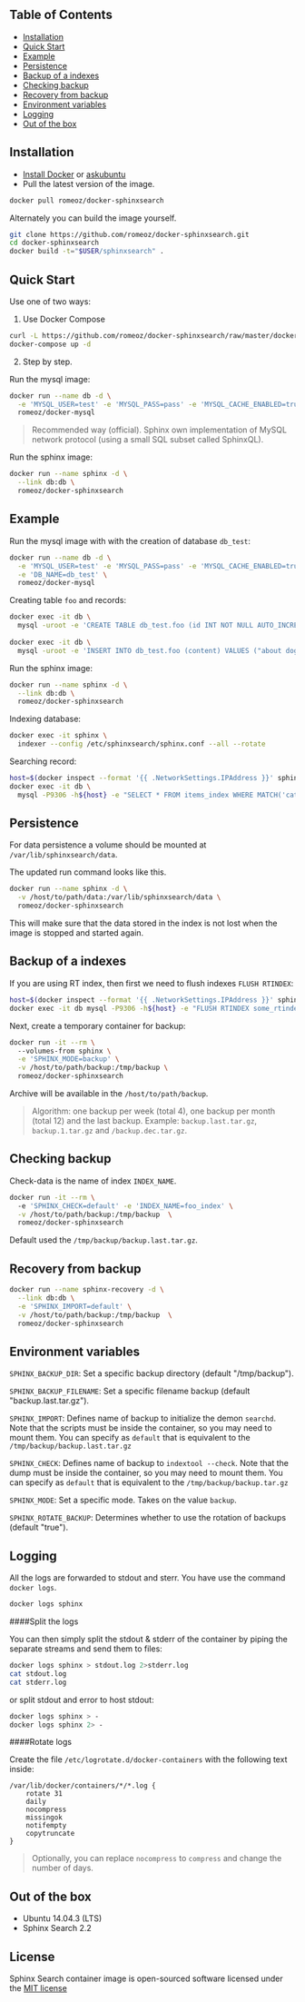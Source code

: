 Table of Contents
-------------------

 * [Installation](#installation)
 * [Quick Start](#quick-start)
 * [Example](#example)
 * [Persistence](#persistence)
 * [Backup of a indexes](#backup-of-a-indexes)
 * [Checking backup](#checking-backup)
 * [Recovery from backup](#recovery-from-backup)
 * [Environment variables](#environment-variables)
 * [Logging](#logging) 
 * [Out of the box](#out-of-the-box)
 
Installation
-------------------

 * [Install Docker](https://docs.docker.com/installation/) or [askubuntu](http://askubuntu.com/a/473720)
 * Pull the latest version of the image.
 
```bash
docker pull romeoz/docker-sphinxsearch
```

Alternately you can build the image yourself.

```bash
git clone https://github.com/romeoz/docker-sphinxsearch.git
cd docker-sphinxsearch
docker build -t="$USER/sphinxsearch" .
```

Quick Start
-------------------

Use one of two ways:

1) Use Docker Compose
 
```bash  
curl -L https://github.com/romeoz/docker-sphinxsearch/raw/master/docker-compose.yml > docker-compose.yml
docker-compose up -d
``` 
2) Step by step.

Run the mysql image:

```bash
docker run --name db -d \
  -e 'MYSQL_USER=test' -e 'MYSQL_PASS=pass' -e 'MYSQL_CACHE_ENABLED=true' \
  romeoz/docker-mysql
```

>Recommended way (official). Sphinx own implementation of MySQL network protocol (using a small SQL subset called SphinxQL).

Run the sphinx image:

```bash
docker run --name sphinx -d \
  --link db:db \
  romeoz/docker-sphinxsearch
```

Example
-------------------

Run the mysql image with with the creation of database `db_test`:

```bash
docker run --name db -d \
  -e 'MYSQL_USER=test' -e 'MYSQL_PASS=pass' -e 'MYSQL_CACHE_ENABLED=true' \
  -e 'DB_NAME=db_test' \
  romeoz/docker-mysql
```

Creating table `foo` and records:

```bash
docker exec -it db \
  mysql -uroot -e 'CREATE TABLE db_test.foo (id INT NOT NULL AUTO_INCREMENT, content TEXT, PRIMARY KEY(id)) ENGINE = INNODB;'
  
docker exec -it db \
  mysql -uroot -e 'INSERT INTO db_test.foo (content) VALUES ("about dog"),("about cat");'
```

Run the sphinx image:

```bash
docker run --name sphinx -d \
  --link db:db \
  romeoz/docker-sphinxsearch
```

Indexing database:

```bash
docker exec -it sphinx \
  indexer --config /etc/sphinxsearch/sphinx.conf --all --rotate
```

Searching record:

```bash
host=$(docker inspect --format '{{ .NetworkSettings.IPAddress }}' sphinx);
docker exec -it db \
  mysql -P9306 -h${host} -e "SELECT * FROM items_index WHERE MATCH('cat');"
```

Persistence
-------------------

For data persistence a volume should be mounted at `/var/lib/sphinxsearch/data`.

The updated run command looks like this.

```bash
docker run --name sphinx -d \
  -v /host/to/path/data:/var/lib/sphinxsearch/data \
  romeoz/docker-sphinxsearch
```

This will make sure that the data stored in the index is not lost when the image is stopped and started again.


Backup of a indexes
-------------------

If you are using RT index, then first we need to flush indexes `FLUSH RTINDEX`:

```bash
host=$(docker inspect --format '{{ .NetworkSettings.IPAddress }}' sphinx)
docker exec -it db mysql -P9306 -h${host} -e "FLUSH RTINDEX some_rtindex"
```

Next, create a temporary container for backup:

```bash
docker run -it --rm \ 
  --volumes-from sphinx \
  -e 'SPHINX_MODE=backup' \
  -v /host/to/path/backup:/tmp/backup \
  romeoz/docker-sphinxsearch
```  
Archive will be available in the `/host/to/path/backup`.

> Algorithm: one backup per week (total 4), one backup per month (total 12) and the last backup. Example: `backup.last.tar.gz`, `backup.1.tar.gz` and `/backup.dec.tar.gz`.

Checking backup
-------------------

Check-data is the name of index `INDEX_NAME`. 

```bash
docker run -it --rm \  
  -e 'SPHINX_CHECK=default' -e 'INDEX_NAME=foo_index' \
  -v /host/to/path/backup:/tmp/backup  \
  romeoz/docker-sphinxsearch
```

Default used the `/tmp/backup/backup.last.tar.gz`.

Recovery from backup
-------------------

```bash
docker run --name sphinx-recovery -d \
  --link db:db \
  -e 'SPHINX_IMPORT=default' \
  -v /host/to/path/backup:/tmp/backup  \
  romeoz/docker-sphinxsearch
```

Environment variables
---------------------

`SPHINX_BACKUP_DIR`: Set a specific backup directory (default "/tmp/backup").

`SPHINX_BACKUP_FILENAME`: Set a specific filename backup (default "backup.last.tar.gz").

`SPHINX_IMPORT`: Defines name of backup to initialize the demon `searchd`. Note that the scripts must be inside the container, so you may need to mount them. You can specify as `default` that is equivalent to the `/tmp/backup/backup.last.tar.gz`
 
`SPHINX_CHECK`: Defines name of backup to `indextool --check`. Note that the dump must be inside the container, so you may need to mount them. You can specify as `default` that is equivalent to the `/tmp/backup/backup.tar.gz`

`SPHINX_MODE`: Set a specific mode. Takes on the value `backup`.

`SPHINX_ROTATE_BACKUP`: Determines whether to use the rotation of backups (default "true").

Logging
-------------------

All the logs are forwarded to stdout and sterr. You have use the command `docker logs`.

```bash
docker logs sphinx

```

####Split the logs

You can then simply split the stdout & stderr of the container by piping the separate streams and send them to files:

```bash
docker logs sphinx > stdout.log 2>stderr.log
cat stdout.log
cat stderr.log
```

or split stdout and error to host stdout:

```bash
docker logs sphinx > -
docker logs sphinx 2> -
```

####Rotate logs

Create the file `/etc/logrotate.d/docker-containers` with the following text inside:

```
/var/lib/docker/containers/*/*.log {
    rotate 31
    daily
    nocompress
    missingok
    notifempty
    copytruncate
}
```
> Optionally, you can replace `nocompress` to `compress` and change the number of days.

Out of the box
-------------------
 * Ubuntu 14.04.3 (LTS)
 * Sphinx Search 2.2

License
-------------------

Sphinx Search container image is open-sourced software licensed under the [MIT license](http://opensource.org/licenses/MIT)